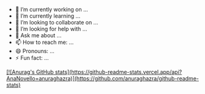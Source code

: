 - 🔭 I’m currently working on ...
- 🌱 I’m currently learning ...
- 👯 I’m looking to collaborate on ...
- 🤔 I’m looking for help with ...
- 💬 Ask me about ...
- 📫 How to reach me: ...
- 😄 Pronouns: ...
- ⚡ Fun fact: ...

<div>
  <a href="https://github.com/AnaNovello">
  [![Anurag's GitHub stats](https://github-readme-stats.vercel.app/api?AnaNovello=anuraghazra)](https://github.com/anuraghazra/github-readme-stats)
</div>
